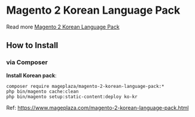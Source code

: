 # Magento 2 Korean Language Pack

Read more [Magento 2 Korean Language Pack](https://www.mageplaza.com/magento-2-korean-language-pack.html)

## How to Install


### via Composer

**Install Korean pack**:

```
composer require mageplaza/magento-2-korean-language-pack:*
php bin/magento cache:clean
php bin/magento setup:static-content:deploy ko-kr

```


Ref: https://www.mageplaza.com/magento-2-korean-language-pack.html
